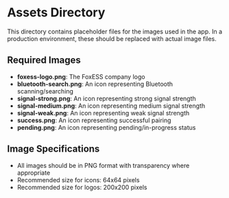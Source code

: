 # Assets Directory

This directory contains placeholder files for the images used in the app. In a production environment, these should be replaced with actual image files.

## Required Images

- **foxess-logo.png**: The FoxESS company logo
- **bluetooth-search.png**: An icon representing Bluetooth scanning/searching
- **signal-strong.png**: An icon representing strong signal strength
- **signal-medium.png**: An icon representing medium signal strength
- **signal-weak.png**: An icon representing weak signal strength
- **success.png**: An icon representing successful pairing
- **pending.png**: An icon representing pending/in-progress status

## Image Specifications

- All images should be in PNG format with transparency where appropriate
- Recommended size for icons: 64x64 pixels
- Recommended size for logos: 200x200 pixels
